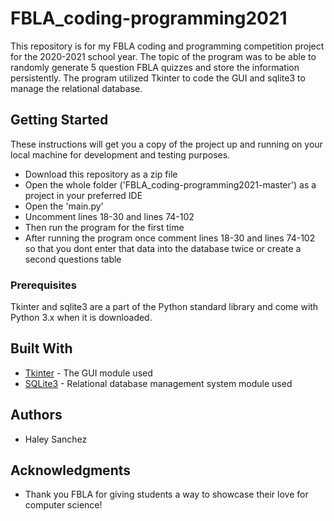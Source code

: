 # FBLA_coding-programming2021

This repository is for my FBLA coding and programming competition project for the 2020-2021 school year. The topic of the program was to be able to randomly generate 5 question FBLA quizzes and store the information persistently. The program utilized Tkinter to code the GUI and sqlite3 to manage the relational database. 

## Getting Started

These instructions will get you a copy of the project up and running on your local machine for development and testing purposes. 

* Download this repository as a zip file
* Open the whole folder ('FBLA_coding-programming2021-master') as a project in your preferred IDE
* Open the 'main.py'
* Uncomment lines 18-30 and lines 74-102
* Then run the program for the first time
* After running the program once comment lines 18-30 and lines 74-102 so that you dont enter that data into the database twice or create a second questions table

### Prerequisites

Tkinter and sqlite3 are a part of the Python standard library and come with Python 3.x when it is downloaded.

## Built With

* [Tkinter](https://docs.python.org/3/library/tkinter.html#tkinter-modules) - The GUI module used
* [SQLite3](https://docs.python.org/3/library/sqlite3.html) - Relational database management system module used

## Authors

* Haley Sanchez

## Acknowledgments

* Thank you FBLA for giving students a way to showcase their love for computer science!
